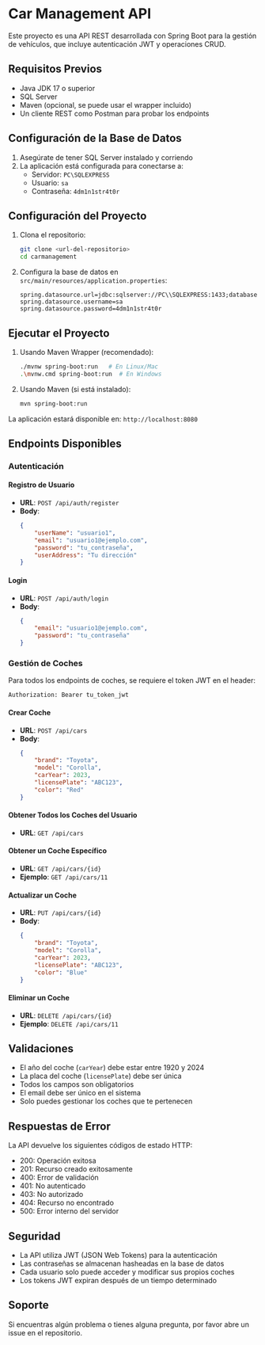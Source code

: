# Car Management API

Este proyecto es una API REST desarrollada con Spring Boot para la gestión de vehículos, que incluye autenticación JWT y operaciones CRUD.

## Requisitos Previos

- Java JDK 17 o superior
- SQL Server
- Maven (opcional, se puede usar el wrapper incluido)
- Un cliente REST como Postman para probar los endpoints

## Configuración de la Base de Datos

1. Asegúrate de tener SQL Server instalado y corriendo
2. La aplicación está configurada para conectarse a:
   - Servidor: `PC\SQLEXPRESS`
   - Usuario: `sa`
   - Contraseña: `4dm1n1str4t0r`

## Configuración del Proyecto

1. Clona el repositorio:
   ```bash
   git clone <url-del-repositorio>
   cd carmanagement
   ```

2. Configura la base de datos en `src/main/resources/application.properties`:
   ```properties
   spring.datasource.url=jdbc:sqlserver://PC\\SQLEXPRESS:1433;databaseName=carmanagement;encrypt=true;trustServerCertificate=true
   spring.datasource.username=sa
   spring.datasource.password=4dm1n1str4t0r
   ```

## Ejecutar el Proyecto

1. Usando Maven Wrapper (recomendado):
   ```bash
   ./mvnw spring-boot:run   # En Linux/Mac
   .\mvnw.cmd spring-boot:run  # En Windows
   ```

2. Usando Maven (si está instalado):
   ```bash
   mvn spring-boot:run
   ```

La aplicación estará disponible en: `http://localhost:8080`

## Endpoints Disponibles

### Autenticación

#### Registro de Usuario
- **URL**: `POST /api/auth/register`
- **Body**:
  ```json
  {
      "userName": "usuario1",
      "email": "usuario1@ejemplo.com",
      "password": "tu_contraseña",
      "userAddress": "Tu dirección"
  }
  ```

#### Login
- **URL**: `POST /api/auth/login`
- **Body**:
  ```json
  {
      "email": "usuario1@ejemplo.com",
      "password": "tu_contraseña"
  }
  ```

### Gestión de Coches

Para todos los endpoints de coches, se requiere el token JWT en el header:
```
Authorization: Bearer tu_token_jwt
```

#### Crear Coche
- **URL**: `POST /api/cars`
- **Body**:
  ```json
  {
      "brand": "Toyota",
      "model": "Corolla",
      "carYear": 2023,
      "licensePlate": "ABC123",
      "color": "Red"
  }
  ```

#### Obtener Todos los Coches del Usuario
- **URL**: `GET /api/cars`

#### Obtener un Coche Específico
- **URL**: `GET /api/cars/{id}`
- **Ejemplo**: `GET /api/cars/11`

#### Actualizar un Coche
- **URL**: `PUT /api/cars/{id}`
- **Body**:
  ```json
  {
      "brand": "Toyota",
      "model": "Corolla",
      "carYear": 2023,
      "licensePlate": "ABC123",
      "color": "Blue"
  }
  ```

#### Eliminar un Coche
- **URL**: `DELETE /api/cars/{id}`
- **Ejemplo**: `DELETE /api/cars/11`

## Validaciones

- El año del coche (`carYear`) debe estar entre 1920 y 2024
- La placa del coche (`licensePlate`) debe ser única
- Todos los campos son obligatorios
- El email debe ser único en el sistema
- Solo puedes gestionar los coches que te pertenecen

## Respuestas de Error

La API devuelve los siguientes códigos de estado HTTP:
- 200: Operación exitosa
- 201: Recurso creado exitosamente
- 400: Error de validación
- 401: No autenticado
- 403: No autorizado
- 404: Recurso no encontrado
- 500: Error interno del servidor

## Seguridad

- La API utiliza JWT (JSON Web Tokens) para la autenticación
- Las contraseñas se almacenan hasheadas en la base de datos
- Cada usuario solo puede acceder y modificar sus propios coches
- Los tokens JWT expiran después de un tiempo determinado

## Soporte

Si encuentras algún problema o tienes alguna pregunta, por favor abre un issue en el repositorio. 